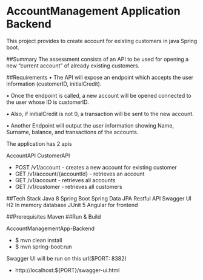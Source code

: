 # AccountManagement Application Backend

This project provides to create account for existing customers in java Spring boot.

##Summary
The assessment consists of an API to be used for opening a new “current account” of already existing customers.

##Requirements
• The API will expose an endpoint which accepts the user information (customerID, initialCredit).

• Once the endpoint is called, a new account will be opened connected to the user whose ID is customerID.

• Also, if initialCredit is not 0, a transaction will be sent to the new account.

• Another Endpoint will output the user information showing Name, Surname, balance, and transactions of the accounts.

The application has 2 apis

AccountAPI
CustomerAPI

* POST /v1/account - creates a new account for existing customer
* GET /v1/account/{accountId} - retrieves an account
* GET /v1/account - retrieves all accounts
* GET /v1/customer - retrieves all customers

##Tech Stack
Java 8
Spring Boot
Spring Data JPA
Restful API
Swagger UI
H2 In memory database
JUnit 5
Angular for frontend

##Prerequisites
Maven
##Run & Build

AccountManagementApp-Backend
* $ mvn clean install
* $ mvn spring-boot:run

Swagger UI will be run on this url($PORT: 8382)
* http://localhost:${PORT}/swagger-ui.html
